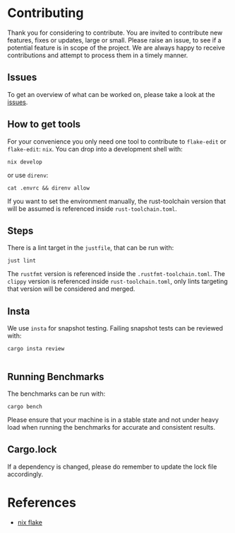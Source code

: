 # Contributing
Thank you for considering to contribute.
You are invited to contribute new features, fixes or updates, large or small.
Please raise an issue, to see if a potential feature is in scope of the project.
We are always happy to receive contributions and attempt to process them in a timely manner.

## Issues
To get an overview of what can be worked on, please take a look at the [issues](https://github.com/a-kenji/flake-edit/issues?q=is%3Aissue+is%3Aopen+sort%3Aupdated-desc).

## How to get tools 
For your convenience you only need one tool to contribute to `flake-edit` or `flake-edit`: `nix`.
You can drop into a development shell with:
```
nix develop
```
or use `direnv`:
```
cat .envrc && direnv allow
```
If you want to set the environment manually, the rust-toolchain version
that will be assumed is referenced inside `rust-toolchain.toml`.

## Steps
There is a lint target in the `justfile`, that can be run with:
```
just lint
```

The `rustfmt` version is referenced inside the `.rustfmt-toolchain.toml`.
The `clippy` version is referenced inside `rust-toolchain.toml`, only lints targeting that version will be considered and merged.

## Insta
We use `insta` for snapshot testing.
Failing snapshot tests can be reviewed with:
```
cargo insta review
```

```
```

## Running Benchmarks

The benchmarks can be run with: 

```
cargo bench
```

Please ensure that your machine is in a stable state and not under heavy load when running the benchmarks for accurate and consistent results.

## Cargo.lock

If a dependency is changed, please do remember to update the lock file accordingly.


# References
- [nix flake](https://nixos.org/manual/nix/unstable/command-ref/new-cli/nix3-flake.html)
